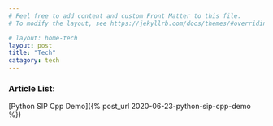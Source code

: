 ```yaml
---
# Feel free to add content and custom Front Matter to this file.
# To modify the layout, see https://jekyllrb.com/docs/themes/#overriding-theme-defaults

# layout: home-tech
layout: post
title: "Tech"
catagory: tech
---
```


### Article List:
[Python SIP Cpp Demo]({% post_url 2020-06-23-python-sip-cpp-demo %}) <br/>
